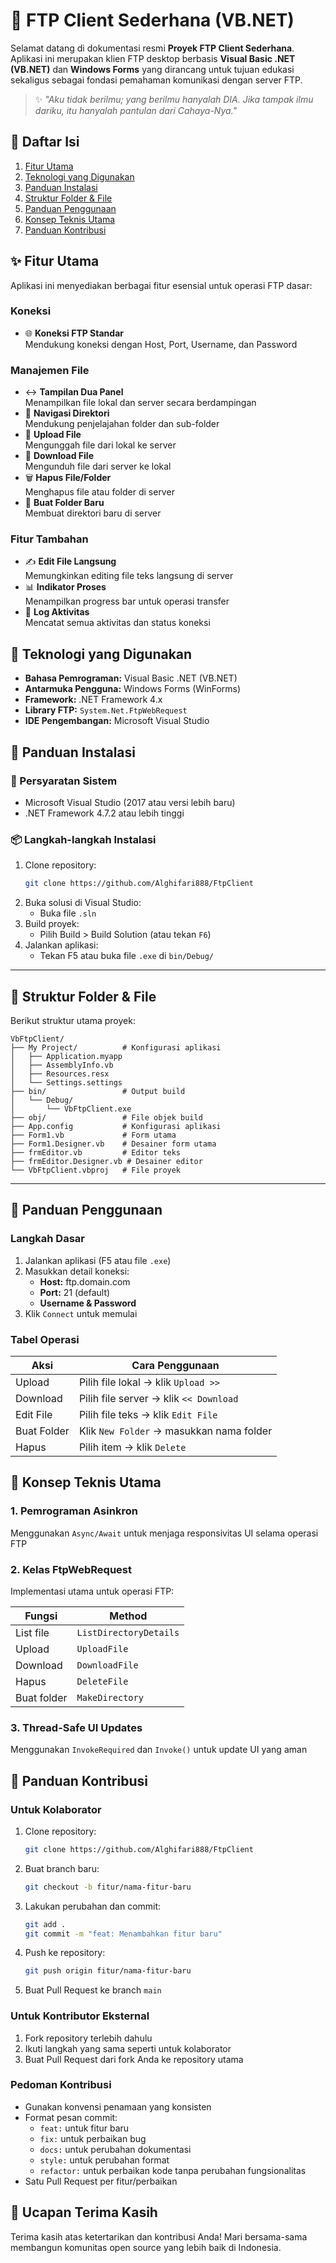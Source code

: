 # 📂 FTP Client Sederhana (VB.NET)

Selamat datang di dokumentasi resmi **Proyek FTP Client Sederhana**. Aplikasi ini merupakan klien FTP desktop berbasis **Visual Basic .NET (VB.NET)** dan **Windows Forms** yang dirancang untuk tujuan edukasi sekaligus sebagai fondasi pemahaman komunikasi dengan server FTP.



> ✨ _"Aku tidak berilmu; yang berilmu hanyalah DIA. Jika tampak ilmu dariku, itu hanyalah pantulan dari Cahaya-Nya."_



## 📜 Daftar Isi
1. [Fitur Utama](#-fitur-utama)
2. [Teknologi yang Digunakan](#-teknologi-yang-digunakan)
3. [Panduan Instalasi](#-panduan-instalasi)
4. [Struktur Folder & File](#-struktur-folder--file)
5. [Panduan Penggunaan](#-panduan-penggunaan)
6. [Konsep Teknis Utama](#-konsep-teknis-utama)
7. [Panduan Kontribusi](#-panduan-kontribusi)



## ✨ Fitur Utama
Aplikasi ini menyediakan berbagai fitur esensial untuk operasi FTP dasar:

### Koneksi
- 🌐 **Koneksi FTP Standar**  
  Mendukung koneksi dengan Host, Port, Username, dan Password

### Manajemen File
- ↔️ **Tampilan Dua Panel**  
  Menampilkan file lokal dan server secara berdampingan
- 📁 **Navigasi Direktori**  
  Mendukung penjelajahan folder dan sub-folder
- 🔼 **Upload File**  
  Mengunggah file dari lokal ke server
- 🔽 **Download File**  
  Mengunduh file dari server ke lokal
- 🗑️ **Hapus File/Folder**  
  Menghapus file atau folder di server
- 📂 **Buat Folder Baru**  
  Membuat direktori baru di server

### Fitur Tambahan
- ✍️ **Edit File Langsung**  
  Memungkinkan editing file teks langsung di server
- 📊 **Indikator Proses**  
  Menampilkan progress bar untuk operasi transfer
- 📜 **Log Aktivitas**  
  Mencatat semua aktivitas dan status koneksi


## 🚀 Teknologi yang Digunakan
- **Bahasa Pemrograman:** Visual Basic .NET (VB.NET)
- **Antarmuka Pengguna:** Windows Forms (WinForms)
- **Framework:** .NET Framework 4.x
- **Library FTP:** `System.Net.FtpWebRequest`
- **IDE Pengembangan:** Microsoft Visual Studio



## 🚀 Panduan Instalasi

### 🔧 Persyaratan Sistem
- Microsoft Visual Studio (2017 atau versi lebih baru)
- .NET Framework 4.7.2 atau lebih tinggi

### 📦 Langkah-langkah Instalasi
1. Clone repository:
   ```bash
   git clone https://github.com/Alghifari888/FtpClient
   ```
2. Buka solusi di Visual Studio:
   - Buka file `.sln`
3. Build proyek:
   - Pilih Build > Build Solution (atau tekan `F6`)
4. Jalankan aplikasi:
   - Tekan F5 atau buka file `.exe` di `bin/Debug/`

---

## 📁 Struktur Folder & File
Berikut struktur utama proyek:

```
VbFtpClient/
├── My Project/          # Konfigurasi aplikasi
│   ├── Application.myapp
│   ├── AssemblyInfo.vb
│   ├── Resources.resx
│   └── Settings.settings
├── bin/                 # Output build
│   └── Debug/
│       └── VbFtpClient.exe
├── obj/                 # File objek build
├── App.config           # Konfigurasi aplikasi
├── Form1.vb             # Form utama
├── Form1.Designer.vb    # Desainer form utama
├── frmEditor.vb         # Editor teks
├── frmEditor.Designer.vb # Desainer editor
└── VbFtpClient.vbproj   # File proyek
```

---

## 📖 Panduan Penggunaan

### Langkah Dasar
1. Jalankan aplikasi (F5 atau file `.exe`)
2. Masukkan detail koneksi:
   - **Host:** ftp.domain.com
   - **Port:** 21 (default)
   - **Username & Password**
3. Klik `Connect` untuk memulai

### Tabel Operasi
| Aksi        | Cara Penggunaan                          |
| ----------- | ---------------------------------------- |
| Upload      | Pilih file lokal → klik `Upload >>`      |
| Download    | Pilih file server → klik `<< Download`   |
| Edit File   | Pilih file teks → klik `Edit File`       |
| Buat Folder | Klik `New Folder` → masukkan nama folder |
| Hapus       | Pilih item → klik `Delete`               |



## 🧠 Konsep Teknis Utama

### 1. Pemrograman Asinkron
Menggunakan `Async/Await` untuk menjaga responsivitas UI selama operasi FTP

### 2. Kelas FtpWebRequest
Implementasi utama untuk operasi FTP:

| Fungsi      | Method                  |
| ----------- | ----------------------- |
| List file   | `ListDirectoryDetails`  |
| Upload      | `UploadFile`            |
| Download    | `DownloadFile`          |
| Hapus       | `DeleteFile`            |
| Buat folder | `MakeDirectory`         |

### 3. Thread-Safe UI Updates
Menggunakan `InvokeRequired` dan `Invoke()` untuk update UI yang aman



## 📣 Panduan Kontribusi

### Untuk Kolaborator
1. Clone repository:
   ```bash
   git clone https://github.com/Alghifari888/FtpClient
   ```
2. Buat branch baru:
   ```bash
   git checkout -b fitur/nama-fitur-baru
   ```
3. Lakukan perubahan dan commit:
   ```bash
   git add .
   git commit -m "feat: Menambahkan fitur baru"
   ```
4. Push ke repository:
   ```bash
   git push origin fitur/nama-fitur-baru
   ```
5. Buat Pull Request ke branch `main`

### Untuk Kontributor Eksternal
1. Fork repository terlebih dahulu
2. Ikuti langkah yang sama seperti untuk kolaborator
3. Buat Pull Request dari fork Anda ke repository utama

### Pedoman Kontribusi
- Gunakan konvensi penamaan yang konsisten
- Format pesan commit:
  - `feat:` untuk fitur baru
  - `fix:` untuk perbaikan bug
  - `docs:` untuk perubahan dokumentasi
  - `style:` untuk perubahan format
  - `refactor:` untuk perbaikan kode tanpa perubahan fungsionalitas
- Satu Pull Request per fitur/perbaikan



## 🙏 Ucapan Terima Kasih
Terima kasih atas ketertarikan dan kontribusi Anda! Mari bersama-sama membangun komunitas open source yang lebih baik di Indonesia.

